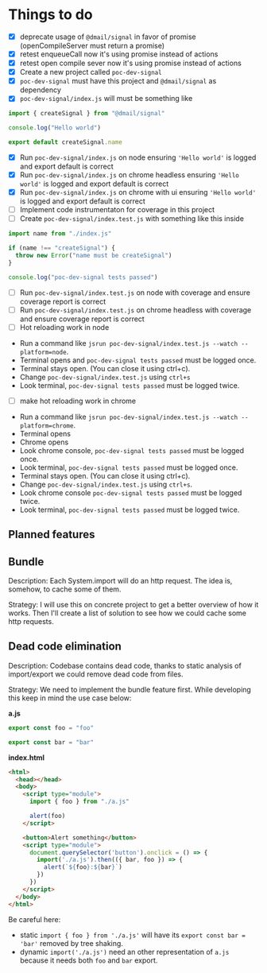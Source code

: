 # Things to do

- [x] deprecate usage of `@dmail/signal` in favor of promise (openCompileServer must return a promise)
- [x] retest enqueueCall now it's using promise instead of actions
- [x] retest open compile sever now it's using promise instead of actions
- [x] Create a new project called `poc-dev-signal`
- [x] `poc-dev-signal` must have this project and `@dmail/signal` as dependency
- [x] `poc-dev-signal/index.js` will must be something like

```javascript
import { createSignal } from "@dmail/signal"

console.log("Hello world")

export default createSignal.name
```

- [x] Run `poc-dev-signal/index.js` on node ensuring `'Hello world'` is logged and export default is correct
- [x] Run `poc-dev-signal/index.js` on chrome headless ensuring `'Hello world'` is logged and export default is correct
- [x] Run `poc-dev-signal/index.js` on chrome with ui ensuring `'Hello world'` is logged and export default is correct
- [ ] Implement code instrumentaton for coverage in this project
- [ ] Create `poc-dev-signal/index.test.js` with something like this inside

```javascript
import name from "./index.js"

if (name !== "createSignal") {
  throw new Error("name must be createSignal")
}

console.log("poc-dev-signal tests passed")
```

- [ ] Run `poc-dev-signal/index.test.js` on node with coverage and ensure coverage report is correct
- [ ] Run `poc-dev-signal/index.test.js` on chrome headless with coverage and ensure coverage report is correct
- [ ] Hot reloading work in node

* Run a command like `jsrun poc-dev-signal/index.test.js --watch --platform=node`.
* Terminal opens and `poc-dev-signal tests passed` must be logged once.
* Terminal stays open. (You can close it using ctrl+c).
* Change `poc-dev-signal/index.test.js` using `ctrl+s`
* Look terminal, `poc-dev-signal tests passed` must be logged twice.

- [ ] make hot reloading work in chrome

* Run a command like `jsrun poc-dev-signal/index.test.js --watch --platform=chrome`.
* Terminal opens
* Chrome opens
* Look chrome console, `poc-dev-signal tests passed` must be logged once.
* Look terminal, `poc-dev-signal tests passed` must be logged once.
* Terminal stays open. (You can close it using ctrl+c).
* Change `poc-dev-signal/index.test.js` using `ctrl+s`.
* Look chrome console `poc-dev-signal tests passed` must be logged twice.
* Look terminal, `poc-dev-signal tests passed` must be logged twice.

## Planned features

## Bundle

Description: Each System.import will do an http request. The idea is, somehow, to cache some of them.

Strategy: I will use this on concrete project to get a better overview of how it works. Then I'll create a list of solution to see how we could cache some http requests.

## Dead code elimination

Description: Codebase contains dead code, thanks to static analysis of import/export we could remove dead code from files.

Strategy: We need to implement the bundle feature first. While developing this keep in mind the use case below:

**a.js**

```javascript
export const foo = "foo"

export const bar = "bar"
```

**index.html**

```html
<html>
  <head></head>
  <body>
    <script type="module">
      import { foo } from "./a.js"

      alert(foo)
    </script>

    <button>Alert something</button>
    <script type="module">
      document.querySelector('button').onclick = () => {
        import('./a.js').then(({ bar, foo }) => {
          alert(`${foo}:${bar}`)
        })
      })
    </script>
  </body>
</html>
```

Be careful here:

- static `import { foo } from './a.js'` will have its `export const bar = 'bar'` removed by tree shaking.
- dynamic `import('./a.js')` need an other representation of `a.js` because it needs both `foo` and `bar` export.
